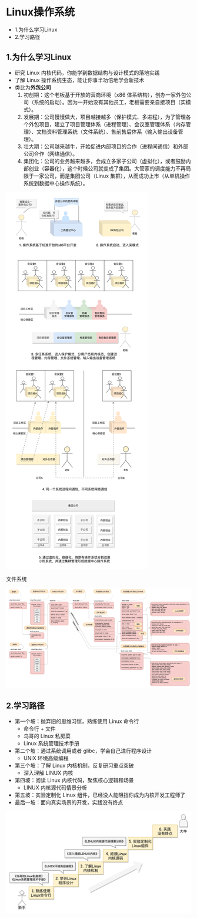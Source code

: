 # Linux操作系统

- 1.为什么学习Linux
- 2.学习路径

## 1.为什么学习Linux

- 研究 Linux 内核代码，你能学到数据结构与设计模式的落地实践
- 了解 Linux 操作系统生态，能让你事半功倍地学会新技术
- 类比为**外包公司**
  1. 初创期：这个老板基于开放的营商环境（x86 体系结构），创办一家外包公司（系统的启动）。因为一开始没有其他员工，老板需要亲自接项目（实模式）。
  2. 发展期：公司慢慢做大，项目越接越多（保护模式、多进程），为了管理各个外包项目，建立了项目管理体系（进程管理）、会议室管理体系（内存管理）、文档资料管理系统（文件系统）、售前售后体系（输入输出设备管理）。
  3. 壮大期：公司越来越牛，开始促进内部项目的合作（进程间通信）和外部公司合作（网络通信）。
  4. 集团化：公司的业务越来越多，会成立多家子公司（虚拟化），或者鼓励内部创业（容器化），这个时候公司就变成了集团。大管家的调度能力不再局限于一家公司，而是集团公司（Linux 集群），从而成功上市（从单机操作系统到数据中心操作系统）。

![外包公司](.\pic\why\外包公司.jpeg)

文件系统

![文件系统](.\pic\why\文件系统.jpeg)

## 2.学习路径

- 第一个坡：抛弃旧的思维习惯，熟练使用 Linux 命令行
  - 命令行 + 文件
  - 鸟哥的 Linux 私房菜
  - Linux 系统管理技术手册
- 第二个坡：通过系统调用或者 glibc，学会自己进行程序设计
  - UNIX 环境高级编程
- 第三个坡：了解 Linux 内核机制，反复研习重点突破
  - 深入理解 LINUX 内核
- 第四坡：阅读 Linux 内核代码，聚焦核心逻辑和场景
  - LINUX 内核源代码情景分析
- 第五坡：实验定制化 Linux 组件，已经没人能阻挡你成为内核开发工程师了
- 最后一坡：面向真实场景的开发，实践没有终点

![学习路径](.\pic\学习路径\学习路径.jpeg)